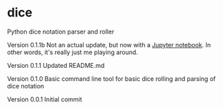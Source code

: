 # dice
Python dice notation parser and roller

Version 0.1.1b Not an actual update, but now with a [Jupyter notebook](https://github.com/duckie68/dice/blob/master/Dice%20Roller.ipynb "Not exactly anything huge on my part.  As I mentioned, this entire site is mostly just for me to learn how to do more.").  In other words, it's really just me playing around.

Version 0.1.1 Updated README.md

Version 0.1.0 Basic command line tool for basic dice rolling and parsing of dice notation

Version 0.0.1 Initial commit
